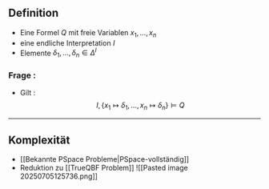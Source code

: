 ## Definition
- Eine Formel $Q$ mit freie Variablen $x_{1},\dots,x_{n}$
- eine endliche Interpretation $I$
- Elemente $\delta_{1},\dots,\delta_{n} \in \Delta^{I}$
### Frage : 
- Gilt : 
$$
I,\{ x_{1} \mapsto \delta_{1},\dots,x_{n} \mapsto \delta_{n} \} \models Q
$$

---

## Komplexität
- [[Bekannte PSpace Probleme|PSpace-vollständig]]
- Reduktion zu [[TrueQBF Problem]]
![[Pasted image 20250705125736.png]]